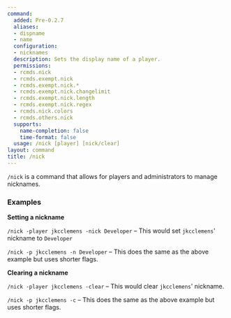 ```yaml
---
command:
  added: Pre-0.2.7
  aliases:
  - dispname
  - name
  configuration:
  - nicknames
  description: Sets the display name of a player.
  permissions:
  - rcmds.nick
  - rcmds.exempt.nick
  - rcmds.exempt.nick.*
  - rcmds.exempt.nick.changelimit
  - rcmds.exempt.nick.length
  - rcmds.exempt.nick.regex
  - rcmds.nick.colors
  - rcmds.others.nick
  supports:
    name-completion: false
    time-format: false
  usage: /nick [player] [nick/clear]
layout: command
title: /nick
---
```


```/nick``` is a command that allows for players and administrators to manage nicknames.

### Examples

**Setting a nickname**

```/nick -player jkcclemens -nick Developer``` – This would set ```jkcclemens```' nickname to ```Developer```

```/nick -p jkcclemens -n Developer``` – This does the same as the above example but uses shorter flags.

**Clearing a nickname**

```/nick -player jkcclemens -clear``` – This would clear ```jkcclemens```' nickname.

```/nick -p jkcclemens -c``` – This does the same as the above example but uses shorter flags.
